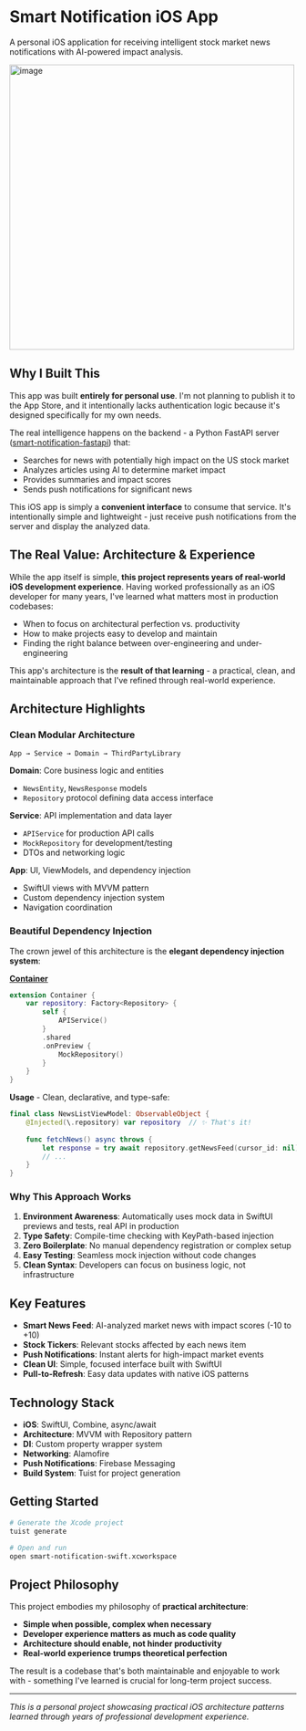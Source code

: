 # Smart Notification iOS App

A personal iOS application for receiving intelligent stock market news notifications with AI-powered impact analysis.

<img width="500" alt="image" src="https://github.com/user-attachments/assets/800d89cc-63a9-4ad0-9143-55cf09d82691" />


## Why I Built This

This app was built **entirely for personal use**. I'm not planning to publish it to the App Store, and it intentionally lacks authentication logic because it's designed specifically for my own needs.

The real intelligence happens on the backend - a Python FastAPI server ([smart-notification-fastapi](https://github.com/donggyushin/smart-notification-fastapi)) that:
- Searches for news with potentially high impact on the US stock market
- Analyzes articles using AI to determine market impact
- Provides summaries and impact scores
- Sends push notifications for significant news

This iOS app is simply a **convenient interface** to consume that service. It's intentionally simple and lightweight - just receive push notifications from the server and display the analyzed data.

## The Real Value: Architecture & Experience

While the app itself is simple, **this project represents years of real-world iOS development experience**. Having worked professionally as an iOS developer for many years, I've learned what matters most in production codebases:

- When to focus on architectural perfection vs. productivity
- How to make projects easy to develop and maintain
- Finding the right balance between over-engineering and under-engineering

This app's architecture is the **result of that learning** - a practical, clean, and maintainable approach that I've refined through real-world experience.

## Architecture Highlights

### Clean Modular Architecture
```
App → Service → Domain → ThirdPartyLibrary
```

**Domain**: Core business logic and entities
- `NewsEntity`, `NewsResponse` models
- `Repository` protocol defining data access interface

**Service**: API implementation and data layer
- `APIService` for production API calls
- `MockRepository` for development/testing
- DTOs and networking logic

**App**: UI, ViewModels, and dependency injection
- SwiftUI views with MVVM pattern
- Custom dependency injection system
- Navigation coordination

### Beautiful Dependency Injection

The crown jewel of this architecture is the **elegant dependency injection system**:

[**Container**](https://github.com/donggyushin/container)
```swift
extension Container {
    var repository: Factory<Repository> {
        self {
            APIService()
        }
        .shared
        .onPreview {
            MockRepository()
        }
    }
}
```

**Usage** - Clean, declarative, and type-safe:
```swift
final class NewsListViewModel: ObservableObject {
    @Injected(\.repository) var repository  // ✨ That's it!
    
    func fetchNews() async throws {
        let response = try await repository.getNewsFeed(cursor_id: nil)
        // ...
    }
}
```

### Why This Approach Works

1. **Environment Awareness**: Automatically uses mock data in SwiftUI previews and tests, real API in production
2. **Type Safety**: Compile-time checking with KeyPath-based injection
3. **Zero Boilerplate**: No manual dependency registration or complex setup
4. **Easy Testing**: Seamless mock injection without code changes
5. **Clean Syntax**: Developers can focus on business logic, not infrastructure

## Key Features

- **Smart News Feed**: AI-analyzed market news with impact scores (-10 to +10)
- **Stock Tickers**: Relevant stocks affected by each news item
- **Push Notifications**: Instant alerts for high-impact market events
- **Clean UI**: Simple, focused interface built with SwiftUI
- **Pull-to-Refresh**: Easy data updates with native iOS patterns

## Technology Stack

- **iOS**: SwiftUI, Combine, async/await
- **Architecture**: MVVM with Repository pattern
- **DI**: Custom property wrapper system
- **Networking**: Alamofire
- **Push Notifications**: Firebase Messaging
- **Build System**: Tuist for project generation

## Getting Started

```bash
# Generate the Xcode project
tuist generate

# Open and run
open smart-notification-swift.xcworkspace
```

## Project Philosophy

This project embodies my philosophy of **practical architecture**:

- **Simple when possible, complex when necessary**
- **Developer experience matters as much as code quality**
- **Architecture should enable, not hinder productivity**
- **Real-world experience trumps theoretical perfection**

The result is a codebase that's both maintainable and enjoyable to work with - something I've learned is crucial for long-term project success.

---

*This is a personal project showcasing practical iOS architecture patterns learned through years of professional development experience.*

